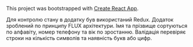 This project was bootstrapped with [Create React App](https://github.com/facebook/create-react-app).

Для контролю стану в додатку був використаний Redux.
Додаток зроблений по принципу FLUX архітектури.
Імя та прізвище сортуються по алфавіту, номер телефону та вік по зростанню.
Валідація перевіряє строки на кількість символів та наявність букв або цифр.